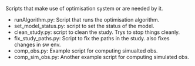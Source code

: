 Scripts that make use of  optimisation system or are needed by it.

* runAlgorithm.py: Script that runs the optimisation algorithm.
* set_model_status.py: script to set the status of the model.
* clean_study.py: script to clean the study. Trys to stop things cleanly.
* fix_study_paths.py: Script to fix the paths in the study. also fixes changes in sw env. 
* comp_obs.py: Example script for computing simualted obs.
* comp_sim_obs.py: Another example script for computing simulated obs.